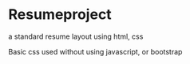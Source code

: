 # Resumeproject
a standard resume layout using html, css

Basic css used without using javascript, or bootstrap 
